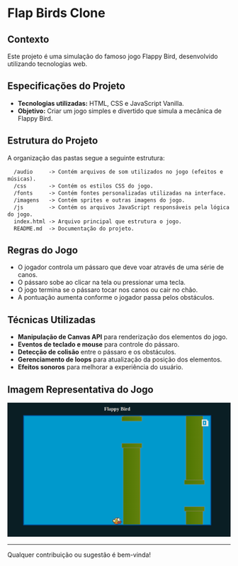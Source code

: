 # Flap Birds Clone

## Contexto

Este projeto é uma simulação do famoso jogo Flappy Bird, desenvolvido utilizando tecnologias web.

## Especificações do Projeto

- **Tecnologias utilizadas:** HTML, CSS e JavaScript Vanilla.
- **Objetivo:** Criar um jogo simples e divertido que simula a mecânica de Flappy Bird.

## Estrutura do Projeto

A organização das pastas segue a seguinte estrutura:

```
  /audio     -> Contém arquivos de som utilizados no jogo (efeitos e músicas).
  /css       -> Contém os estilos CSS do jogo.
  /fonts     -> Contém fontes personalizadas utilizadas na interface.
  /imagens   -> Contém sprites e outras imagens do jogo.
  /js        -> Contém os arquivos JavaScript responsáveis pela lógica do jogo.
  index.html -> Arquivo principal que estrutura o jogo.
  README.md  -> Documentação do projeto.
```

## Regras do Jogo

- O jogador controla um pássaro que deve voar através de uma série de canos.
- O pássaro sobe ao clicar na tela ou pressionar uma tecla.
- O jogo termina se o pássaro tocar nos canos ou cair no chão.
- A pontuação aumenta conforme o jogador passa pelos obstáculos.

## Técnicas Utilizadas

- **Manipulação de Canvas API** para renderização dos elementos do jogo.
- **Eventos de teclado e mouse** para controle do pássaro.
- **Detecção de colisão** entre o pássaro e os obstáculos.
- **Gerenciamento de loops** para atualização da posição dos elementos.
- **Efeitos sonoros** para melhorar a experiência do usuário.

## Imagem Representativa do Jogo

![Flap Birds](./imagens/flip.png)

---

Qualquer contribuição ou sugestão é bem-vinda!
